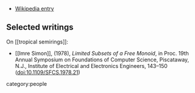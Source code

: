 
* [Wikipedia entry](https://en.wikipedia.org/wiki/Imre_Simon)


## Selected writings

On [[tropical semirings]]:

* [[Imre Simon]], (1978), _Limited Subsets of a Free Monoid_, in Proc. 19th Annual Symposium on Foundations of Computer Science, Piscataway, N.J.,
Institute of Electrical and Electronics Engineers, 143–150 ([doi:10.1109/SFCS.1978.21](https://doi.org/10.1109/SFCS.1978.21))


category:people
